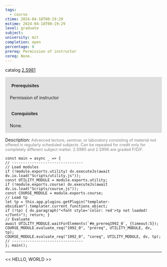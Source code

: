 ```yaml
---
tags:
  - course
ctime: 2024-04-18T00:19:29
mstime: 2024-04-18T00:19:29
level: graduate
subject: 
university: mit
completion: open
percentage: 0
prereq: Permission of instructor
coreq: None.
---
```


catalog [2.S981](http://student.mit.edu/catalog/m2c.html#2.S981)

<span style="display: block; padding: 15px; background-color: rgb(100, 100, 100, 0.2);"><font id="m_prereq1992_0" style="display: block; font-family: Arial, sans-serif; font-weight: bold; padding: 5px">Prerequisites</font><br><span id="prereq1992_0">Permission of instructor</span></span>
<span style="display: block; padding: 15px; background-color: rgb(100, 100, 100, 0.2);"><font id="m_coreq1992_0" style="display: block; font-family: Arial, sans-serif; font-weight: bold; padding: 5px">Corequisites</font><br><span id="coreq1992_0">None.</span></span>

<font style="">Description:</font>
<font style="color: grey; font-size: 0.8rem;">Advanced lecture, seminar, or laboratory consisting of material not offered in regularly scheduled subjects. Can be repeated for credit only for completely different subject matter.  2.S980 and 2.S996 are graded P/D/F.</font>

```dataviewjs
const main = async _ => {
// --------------------------------
// Load modules
if (!module.exports.utility) dv.executeJs(await dv.io.load("Scripts/utility.js"));
const UTILITY_MODULE = module.exports.utility;
if (!module.exports.course) dv.executeJs(await dv.io.load("Scripts/course.js"));
const COURSE_MODULE = module.exports.course;
// Load tp
let tp = this.app.plugins.getPlugin("templater-obsidian").templater.current_functions_object;
if (!tp) { dv.paragraph("<font style='color: red'>tp not loaded!</font>"); return; }
// Evaluate
await UTILITY_MODULE.waitForElements(`#m_prereq1992_0`, {timeout:5});
COURSE_MODULE.evaluate_req("1992_0", "prereq", UTILITY_MODULE, dv, tp);
COURSE_MODULE.evaluate_req("1992_0", "coreq", UTILITY_MODULE, dv, tp);
// --------------------------------
}; main();
```

---

<< HELLO, WORLD >>
